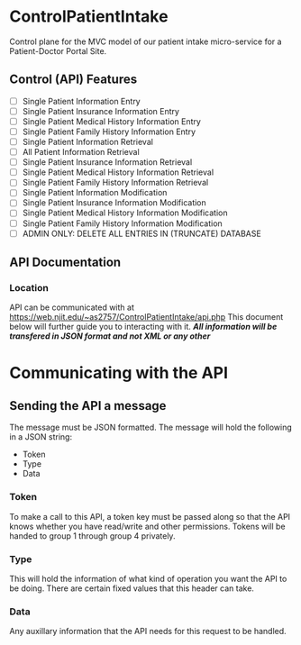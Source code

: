 # ControlPatientIntake
Control plane for the MVC model of our patient intake micro-service for a Patient-Doctor Portal Site.

## Control (API) Features
 - [ ] Single Patient Information Entry
 - [ ] Single Patient Insurance Information Entry
 - [ ] Single Patient Medical History Information Entry
 - [ ] Single Patient Family History Information Entry
 - [ ] Single Patient Information Retrieval
 - [ ] All Patient Information Retrieval
 - [ ] Single Patient Insurance Information Retrieval
 - [ ] Single Patient Medical History Information Retrieval
 - [ ] Single Patient Family History Information Retrieval
 - [ ] Single Patient Information Modification
 - [ ] Single Patient Insurance Information Modification
 - [ ] Single Patient Medical History Information Modification
 - [ ] Single Patient Family History Information Modification
 - [ ] ADMIN ONLY: DELETE ALL ENTRIES IN (TRUNCATE) DATABASE

## API Documentation

### Location
API can be communicated with at https://web.njit.edu/~as2757/ControlPatientIntake/api.php
This document below will further guide you to interacting with it.
_**All information will be transfered in JSON format and not XML or any other**_

# Communicating with the API

## Sending the API a message

The message must be JSON formatted. The message will hold the following in a JSON string:
 - Token
 - Type
 - Data
 
### Token

To make a call to this API, a token key must be passed along so that the API knows whether you have read/write and other permissions. Tokens will be handed to group 1 through group 4 privately.

### Type

This will hold the information of what kind of operation you want the API to be doing. There are certain fixed values that this header can take.

### Data

Any auxillary information that the API needs for this request to be handled.
